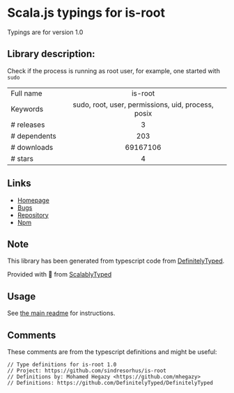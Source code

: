 
# Scala.js typings for is-root

Typings are for version 1.0

## Library description:
Check if the process is running as root user, for example, one started with `sudo`

|                    |                 |
| ------------------ | :-------------: |
| Full name          | is-root |
| Keywords           | sudo, root, user, permissions, uid, process, posix |
| # releases         | 3 |
| # dependents       | 203 |
| # downloads        | 69167106 |
| # stars            | 4 |

## Links
- [Homepage](https://github.com/sindresorhus/is-root#readme)
- [Bugs](https://github.com/sindresorhus/is-root/issues)
- [Repository](https://github.com/sindresorhus/is-root)
- [Npm](https://www.npmjs.com/package/is-root)
    


## Note
This library has been generated from typescript code from [DefinitelyTyped](https://definitelytyped.org).

Provided with :purple_heart: from [ScalablyTyped](https://github.com/oyvindberg/ScalablyTyped)

## Usage
See [the main readme](../../readme.md) for instructions.

## Comments

These comments are from the typescript definitions and might be useful:
```
// Type definitions for is-root 1.0
// Project: https://github.com/sindresorhus/is-root
// Definitions by: Mohamed Hegazy <https://github.com/mhegazy>
// Definitions: https://github.com/DefinitelyTyped/DefinitelyTyped

```

